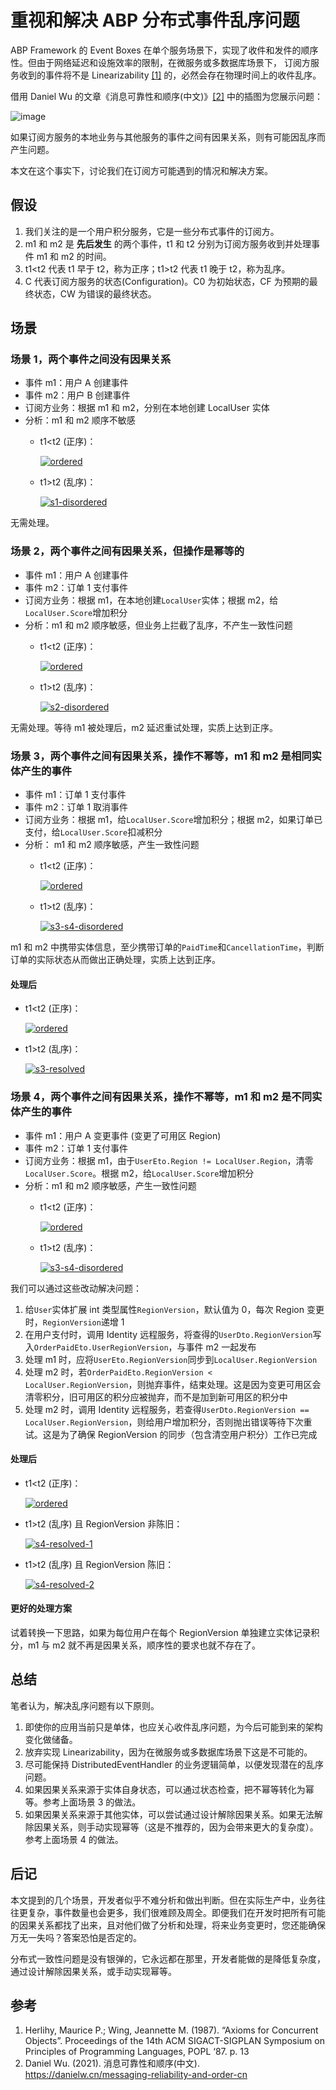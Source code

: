 # 重视和解决 ABP 分布式事件乱序问题

ABP Framework 的 Event Boxes 在单个服务场景下，实现了收件和发件的顺序性。但由于网络延迟和设施效率的限制，在微服务或多数据库场景下，
订阅方服务收到的事件将不是 Linearizability [[1]](#参考) 的，必然会存在物理时间上的收件乱序。

借用 Daniel Wu 的文章《消息可靠性和顺序(中文)》[[2]](#参考) 中的插图为您展示问题：

![image](https://user-images.githubusercontent.com/30018771/194262471-d5c7aa5f-adc6-4593-b0b2-9738ac56edab.png)

如果订阅方服务的本地业务与其他服务的事件之间有因果关系，则有可能因乱序而产生问题。

本文在这个事实下，讨论我们在订阅方可能遇到的情况和解决方案。

## 假设

1. 我们关注的是一个用户积分服务，它是一些分布式事件的订阅方。
2. m1 和 m2 是 **先后发生** 的两个事件，t1 和 t2 分别为订阅方服务收到并处理事件 m1 和 m2 的时间。
3. t1<t2 代表 t1 早于 t2，称为正序；t1>t2 代表 t1 晚于 t2，称为乱序。
4. C 代表订阅方服务的状态(Configuration)。C0 为初始状态，CF 为预期的最终状态，CW 为错误的最终状态。

## 场景

### 场景 1，两个事件之间没有因果关系

* 事件 m1：用户 A 创建事件
* 事件 m2：用户 B 创建事件
* 订阅方业务：根据 m1 和 m2，分别在本地创建 LocalUser 实体
* 分析：m1 和 m2 顺序不敏感
  * t1<t2 (正序)：

    [![ordered](https://user-images.githubusercontent.com/30018771/194246857-ec06763c-f2be-4d39-85b2-b5243fb37a65.png)](https://excalidraw.com/#json=EzNloyRKYJa6rfvSNgm2l,HFAPhV9l9kZDT4SGJaZ-zA)

  * t1>t2 (乱序)：

    [![s1-disordered](https://user-images.githubusercontent.com/30018771/194247285-e62dc690-e691-4c38-8616-6e4f12a81975.png)](https://excalidraw.com/#json=94-kB06wg4IZdyFTBNoSe,hyQGl4eKRmgHXAU027iy0w)

无需处理。

### 场景 2，两个事件之间有因果关系，但操作是幂等的

* 事件 m1：用户 A 创建事件
* 事件 m2：订单 1 支付事件
* 订阅方业务：根据 m1，在本地创建`LocalUser`实体；根据 m2，给`LocalUser.Score`增加积分
* 分析：m1 和 m2 顺序敏感，但业务上拦截了乱序，不产生一致性问题
  * t1<t2 (正序)：

    [![ordered](https://user-images.githubusercontent.com/30018771/194246857-ec06763c-f2be-4d39-85b2-b5243fb37a65.png)](https://excalidraw.com/#json=EzNloyRKYJa6rfvSNgm2l,HFAPhV9l9kZDT4SGJaZ-zA)

  * t1>t2 (乱序)：

    [![s2-disordered](https://user-images.githubusercontent.com/30018771/194253204-da17cf54-8b6a-410e-89f7-ed01d6a7fd0a.png)](https://excalidraw.com/#json=4DC1glLm6_BfbYG8n5Z1i,laJPAVucCQX9cq7f79FoHg)

无需处理。等待 m1 被处理后，m2 延迟重试处理，实质上达到正序。

### 场景 3，两个事件之间有因果关系，操作不幂等，m1 和 m2 是相同实体产生的事件

* 事件 m1：订单 1 支付事件
* 事件 m2：订单 1 取消事件
* 订阅方业务：根据 m1，给`LocalUser.Score`增加积分；根据 m2，如果订单已支付，给`LocalUser.Score`扣减积分
* 分析： m1 和 m2 顺序敏感，产生一致性问题
  * t1<t2 (正序)：

    [![ordered](https://user-images.githubusercontent.com/30018771/194246857-ec06763c-f2be-4d39-85b2-b5243fb37a65.png)](https://excalidraw.com/#json=EzNloyRKYJa6rfvSNgm2l,HFAPhV9l9kZDT4SGJaZ-zA)

  * t1>t2 (乱序)：

    [![s3-s4-disordered](https://user-images.githubusercontent.com/30018771/194257491-ff439083-5a18-4afa-b815-a2853a4b5e97.png)](https://excalidraw.com/#json=83yIcQyZr9Nn8QCewL9LK,CeEjjo-knZoUuSkYbjG0BA)

m1 和 m2 中携带实体信息，至少携带订单的`PaidTime`和`CancellationTime`，判断订单的实际状态从而做出正确处理，实质上达到正序。

#### 处理后

  * t1<t2 (正序)：

    [![ordered](https://user-images.githubusercontent.com/30018771/194246857-ec06763c-f2be-4d39-85b2-b5243fb37a65.png)](https://excalidraw.com/#json=EzNloyRKYJa6rfvSNgm2l,HFAPhV9l9kZDT4SGJaZ-zA)

  * t1>t2 (乱序)：

    [![s3-resolved](https://user-images.githubusercontent.com/30018771/194258486-03390b1f-9b9e-4802-8099-db9a66d9c0b1.png)](https://excalidraw.com/#json=sgRxqhVcsJ_NfphSDKD2T,1XH7AKhZmSpTSXgjS1feKg)

### 场景 4，两个事件之间有因果关系，操作不幂等，m1 和 m2 是不同实体产生的事件

* 事件 m1：用户 A 变更事件 (变更了可用区 Region)
* 事件 m2：订单 1 支付事件
* 订阅方业务：根据 m1，由于`UserEto.Region != LocalUser.Region`，清零`LocalUser.Score`。根据 m2，给`LocalUser.Score`增加积分
* 分析：m1 和 m2 顺序敏感，产生一致性问题
  * t1<t2 (正序)：

    [![ordered](https://user-images.githubusercontent.com/30018771/194246857-ec06763c-f2be-4d39-85b2-b5243fb37a65.png)](https://excalidraw.com/#json=EzNloyRKYJa6rfvSNgm2l,HFAPhV9l9kZDT4SGJaZ-zA)

  * t1>t2 (乱序)：

    [![s3-s4-disordered](https://user-images.githubusercontent.com/30018771/194257491-ff439083-5a18-4afa-b815-a2853a4b5e97.png)](https://excalidraw.com/#json=83yIcQyZr9Nn8QCewL9LK,CeEjjo-knZoUuSkYbjG0BA)

我们可以通过这些改动解决问题：
  1. 给`User`实体扩展 int 类型属性`RegionVersion`，默认值为 0，每次 Region 变更时，`RegionVersion`递增 1
  2. 在用户支付时，调用 Identity 远程服务，将查得的`UserDto.RegionVersion`写入`OrderPaidEto.UserRegionVersion`，与事件 m2 一起发布
  3. 处理 m1 时，应将`UserEto.RegionVersion`同步到`LocalUser.RegionVersion`
  4. 处理 m2 时，若`OrderPaidEto.RegionVersion < LocalUser.RegionVersion`，则抛弃事件，结束处理。这是因为变更可用区会清零积分，旧可用区的积分应被抛弃，而不是加到新可用区的积分中
  5. 处理 m2 时，调用 Identity 远程服务，若查得`UserDto.RegionVersion == LocalUser.RegionVersion`，则给用户增加积分，否则抛出错误等待下次重试。这是为了确保 RegionVersion 的同步（包含清空用户积分）工作已完成

#### 处理后

  * t1<t2 (正序)：

    [![ordered](https://user-images.githubusercontent.com/30018771/194246857-ec06763c-f2be-4d39-85b2-b5243fb37a65.png)](https://excalidraw.com/#json=EzNloyRKYJa6rfvSNgm2l,HFAPhV9l9kZDT4SGJaZ-zA)

  * t1>t2 (乱序) 且 RegionVersion 非陈旧：

    [![s4-resolved-1](https://user-images.githubusercontent.com/30018771/194259901-bc57228c-f307-4b7c-9753-56b34b2a5b2b.png)](https://excalidraw.com/#json=y_PkS5DOUfJudbS8jE1h-,VVFmDfNuw4CuyOirCG54FA)

  * t1>t2 (乱序) 且 RegionVersion 陈旧：

    [![s4-resolved-2](https://user-images.githubusercontent.com/30018771/194261319-1785b143-6d41-4f38-b984-d0c4f6d9708e.png)](https://excalidraw.com/#json=74D7htXoXKvDzMXQgJ6aH,6cL_fOdAfwvyHMVqL-21YQ)

#### 更好的处理方案

试着转换一下思路，如果为每位用户在每个 RegionVersion 单独建立实体记录积分，m1 与 m2 就不再是因果关系，顺序性的要求也就不存在了。

## 总结

笔者认为，解决乱序问题有以下原则。

1. 即使你的应用当前只是单体，也应关心收件乱序问题，为今后可能到来的架构变化做储备。
2. 放弃实现 Linearizability，因为在微服务或多数据库场景下这是不可能的。
3. 尽可能保持 DistributedEventHandler 的业务逻辑简单，以便发现潜在的乱序问题。
4. 如果因果关系来源于实体自身状态，可以通过状态检查，把不幂等转化为幂等。参考上面场景 3 的做法。
5. 如果因果关系来源于其他实体，可以尝试通过设计解除因果关系。如果无法解除因果关系，则手动实现幂等（这是不推荐的，因为会带来更大的复杂度）。参考上面场景 4 的做法。

## 后记

本文提到的几个场景，开发者似乎不难分析和做出判断。但在实际生产中，业务往往更复杂，事件数量也会更多，我们很难顾及周全。即便我们在开发时把所有可能的因果关系都找了出来，且对他们做了分析和处理，将来业务变更时，您还能确保万无一失吗？答案恐怕是否定的。

分布式一致性问题是没有银弹的，它永远都在那里，开发者能做的是降低复杂度，通过设计解除因果关系，或手动实现幂等。

## 参考

1. Herlihy, Maurice P.; Wing, Jeannette M. (1987). “Axioms for Concurrent Objects”. Proceedings of the 14th ACM SIGACT-SIGPLAN Symposium on Principles of Programming Languages, POPL ‘87. p. 13
2. Daniel Wu. (2021). 消息可靠性和顺序(中文). https://danielw.cn/messaging-reliability-and-order-cn
